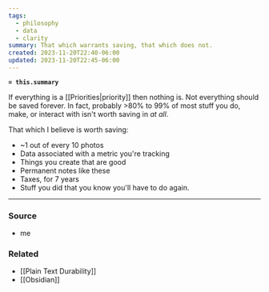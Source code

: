 ```yaml
---
tags:
  - philosophy
  - data
  - clarity
summary: That which warrants saving, that which does not.
created: 2023-11-20T22:40-06:00
updated: 2023-11-20T22:45-06:00
---
```

**`= this.summary`**

If everything is a [[Priorities|priority]] then nothing is. Not everything should be saved forever. In fact, probably >80% to 99% of most stuff you do, make, or interact with isn't worth saving in *at all*.

That which I believe is worth saving:

- ~1 out of every 10 photos
- Data associated with a metric you're tracking
- Things you create that are good
- Permanent notes like these
- Taxes, for 7 years
- Stuff you did that you know you'll have to do again.


---
### Source
- me

### Related
- [[Plain Text Durability]]
- [[Obsidian]]